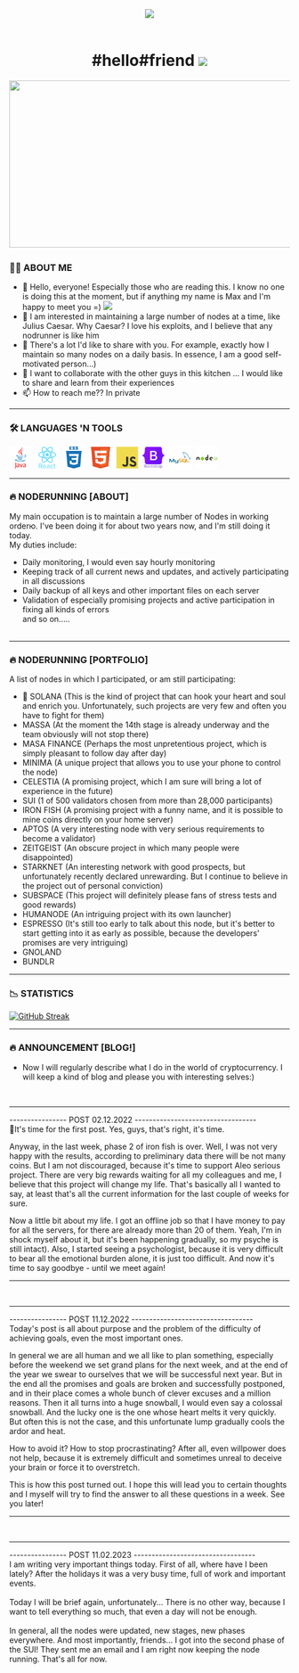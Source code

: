 <div id="header" align="center">
  <img src="https://media.giphy.com/media/RJVw6tIfb2dIwTHFb0/giphy.gif" width="150"/><br>
  <img src="https://komarev.com/ghpvc/?username=maxstaf3&style=flat-square&color=blue" alt=""/>
  <h1>
  #hello#friend
  <img src="https://media.giphy.com/media/hvRJCLFzcasrR4ia7z/giphy.gif" width="30px"/>
  </h1>
</div>

<div align="center">
  <img src="https://media.giphy.com/media/l41YvpiA9uMWw5AMU/giphy.gif" width="600" height="300"/>
</div>

### :man_technologist: ABOUT ME
- 👋 Hello, everyone! Especially those who are reading this. I know no one is doing this at the moment, but if anything my name is Max and I'm happy to meet you =) <img src="https://media.giphy.com/media/WUlplcMpOCEmTGBtBW/giphy.gif" width="30">
- 👀 I am interested in maintaining a large number of nodes at a time, like Julius Caesar. Why Caesar? I love his exploits, and I believe that any nodrunner is like him
- 🌱 There's a lot I'd like to share with you. For example, exactly how I maintain so many nodes on a daily basis. In essence, I am a good self-motivated person...)
- 💞️ I want to collaborate with the other guys in this kitchen ... I would like to share and learn from their experiences
- 📫 How to reach me?? In private

---

### :hammer_and_wrench: LANGUAGES 'N TOOLS

<div>
  <img src="https://github.com/devicons/devicon/blob/master/icons/java/java-original-wordmark.svg" title="Java" alt="Java" width="40" height="40"/>&nbsp;
  <img src="https://github.com/devicons/devicon/blob/master/icons/react/react-original-wordmark.svg" title="React" alt="React" width="40" height="40"/>&nbsp;
  <img src="https://github.com/devicons/devicon/blob/master/icons/css3/css3-plain-wordmark.svg"  title="CSS3" alt="CSS" width="40" height="40"/>&nbsp;
  <img src="https://github.com/devicons/devicon/blob/master/icons/html5/html5-original.svg" title="HTML5" alt="HTML" width="40" height="40"/>&nbsp;
  <img src="https://github.com/devicons/devicon/blob/master/icons/javascript/javascript-original.svg" title="JavaScript" alt="JavaScript" width="40" height="40"/>&nbsp;
  <img src="https://github.com/devicons/devicon/blob/master/icons/bootstrap/bootstrap-original-wordmark.svg" title="NodeJS" alt="NodeJS" width="40" height="40"/>&nbsp;
  <img src="https://github.com/devicons/devicon/blob/master/icons/mysql/mysql-original-wordmark.svg" title="MySQL"  alt="MySQL" width="40" height="40"/>&nbsp;
  <img src="https://github.com/devicons/devicon/blob/master/icons/nodejs/nodejs-original-wordmark.svg" title="NodeJS" alt="NodeJS" width="40" height="40"/>&nbsp;
</div>

---

### :fire: NODERUNNING [ABOUT]

My main occupation is to maintain a large number of Nodes in working orderю. I've been doing it for about two years now, and I'm still doing it today.
<br>
My duties include:<br>
- Daily monitoring, I would even say hourly monitoring
- Keeping track of all current news and updates, and actively participating in all discussions
- Daily backup of all keys and other important files on each server
- Validation of especially promising projects and active participation in fixing all kinds of errors
<br> and so on.....<br><br>
---
### :fire: NODERUNNING [PORTFOLIO]

A list of nodes in which I participated, or am still participating:<br>
- :gem: SOLANA (This is the kind of project that can hook your heart and soul and enrich you. Unfortunately, such projects are very few and often you have to fight for them)
- MASSA (At the moment the 14th stage is already underway and the team obviously will not stop there)
- MASA FINANCE (Perhaps the most unpretentious project, which is simply pleasant to follow day after day)
- MINIMA (A unique project that allows you to use your phone to control the node)
- CELESTIA (A promising project, which I am sure will bring a lot of experience in the future)
- SUI (1 of 500 validators chosen from more than 28,000 participants)
- IRON FISH (A promising project with a funny name, and it is possible to mine coins directly on your home server)
- APTOS (A very interesting node with very serious requirements to become a validator)
- ZEITGEIST (An obscure project in which many people were disappointed)
- STARKNET (An interesting network with good prospects, but unfortunately recently declared unrewarding. But I continue to believe in the project out of personal conviction)
- SUBSPACE (This project will definitely please fans of stress tests and good rewards)
- HUMANODE (An intriguing project with its own launcher)
- ESPRESSO (It's still too early to talk about this node, but it's better to start getting into it as early as possible, because the developers' promises are very intriguing)
- GNOLAND
- BUNDLR

---

### 📉 STATISTICS

[![GitHub Streak](http://github-readme-streak-stats.herokuapp.com?user=maxstaf3&theme=python-dark)](https://git.io/streak-stats)

---

### :fire: ANNOUNCEMENT [BLOG!]
- Now I will regularly describe what I do in the world of cryptocurrency. I will keep a kind of blog and please you with interesting selves:)
<br>

---

---------------- POST 02.12.2022 ----------------------------------
<br>
👋It's time for the first post. Yes, guys, that's right, it's time.

Anyway, in the last week, phase 2 of iron fish is over. Well, I was not very happy with the results, according to preliminary data there will be not many coins. But I am not discouraged, because it's time to support Aleo serious project. There are very big rewards waiting for all my colleagues and me, I believe that this project will change my life. That's basically all I wanted to say, at least that's all the current information for the last couple of weeks for sure.

Now a little bit about my life.
I got an offline job so that I have money to pay for all the servers, for there are already more than 20 of them. Yeah, I'm in shock myself about it, but it's been happening gradually, so my psyche is still intact). Also, I started seeing a psychologist, because it is very difficult to bear all the emotional burden alone, it is just too difficult.
And now it's time to say goodbye - until we meet again!

---

<br>

---

---------------- POST 11.12.2022 ----------------------------------
<br>
Today's post is all about purpose and the problem of the difficulty of achieving goals, even the most important ones.

In general we are all human and we all like to plan something, especially before the weekend we set grand plans for the next week, and at the end of the year we swear to ourselves that we will be successful next year. But in the end all the promises and goals are broken and successfully postponed, and in their place comes a whole bunch of clever excuses and a million reasons. Then it all turns into a huge snowball, I would even say a colossal snowball. And the lucky one is the one whose heart melts it very quickly. But often this is not the case, and this unfortunate lump gradually cools the ardor and heat.

How to avoid it? How to stop procrastinating? After all, even willpower does not help, because it is extremely difficult and sometimes unreal to deceive your brain or force it to overstretch.

This is how this post turned out. I hope this will lead you to certain thoughts and I myself will try to find the answer to all these questions in a week. See you later!

---

<br>

---

---------------- POST 11.02.2023 ----------------------------------
<br>
I am writing very important things today. First of all, where have I been lately? After the holidays it was a very busy time, full of work and important events.<br><br>
Today I will be brief again, unfortunately... There is no other way, because I want to tell everything so much, that even a day will not be enough.<br><br>
In general, all the nodes were updated, new stages, new phases everywhere. And most importantly, friends... I got into the second phase of the SUI! They sent me an email and I am right now keeping the node running. That's all for now.
